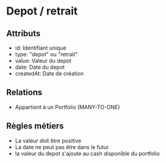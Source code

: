 # Depot / retrait

## Attributs
- id: Identifiant unique
- type: "depot" ou "retrait"
- value: Valeur du depot
- date: Date du depot
- createdAt: Date de création

## Relations
- Appartient à un Portfolio (MANY-TO-ONE)

## Règles métiers
- La valeur doit être positive
- La date ne peut pas être dans le futur 
- la valeur du depot s'ajoute au cash disponible du portfolio

